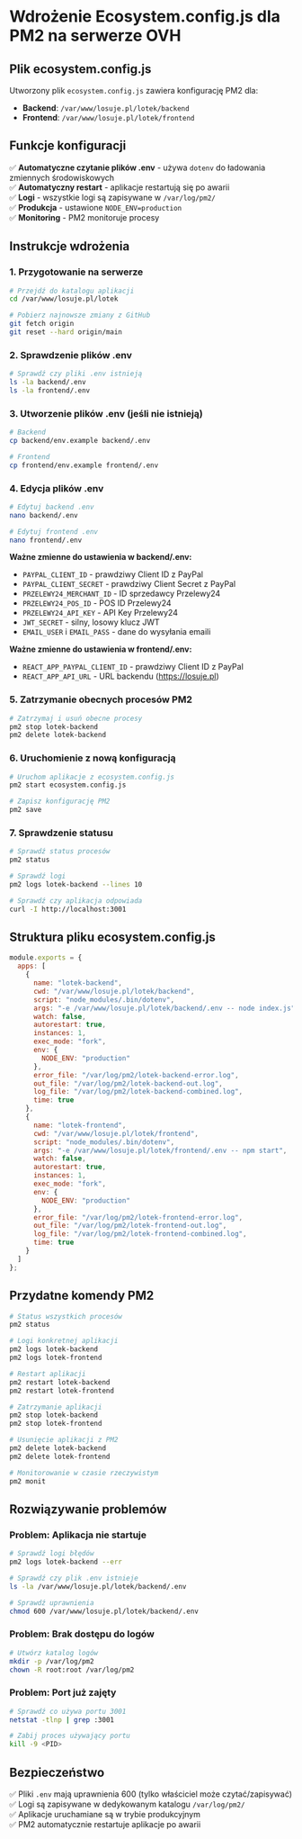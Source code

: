 # Wdrożenie Ecosystem.config.js dla PM2 na serwerze OVH

## Plik ecosystem.config.js

Utworzony plik `ecosystem.config.js` zawiera konfigurację PM2 dla:
- **Backend**: `/var/www/losuje.pl/lotek/backend`
- **Frontend**: `/var/www/losuje.pl/lotek/frontend`

## Funkcje konfiguracji

✅ **Automatyczne czytanie plików .env** - używa `dotenv` do ładowania zmiennych środowiskowych  
✅ **Automatyczny restart** - aplikacje restartują się po awarii  
✅ **Logi** - wszystkie logi są zapisywane w `/var/log/pm2/`  
✅ **Produkcja** - ustawione `NODE_ENV=production`  
✅ **Monitoring** - PM2 monitoruje procesy  

## Instrukcje wdrożenia

### 1. Przygotowanie na serwerze

```bash
# Przejdź do katalogu aplikacji
cd /var/www/losuje.pl/lotek

# Pobierz najnowsze zmiany z GitHub
git fetch origin
git reset --hard origin/main
```

### 2. Sprawdzenie plików .env

```bash
# Sprawdź czy pliki .env istnieją
ls -la backend/.env
ls -la frontend/.env
```

### 3. Utworzenie plików .env (jeśli nie istnieją)

```bash
# Backend
cp backend/env.example backend/.env

# Frontend  
cp frontend/env.example frontend/.env
```

### 4. Edycja plików .env

```bash
# Edytuj backend .env
nano backend/.env

# Edytuj frontend .env
nano frontend/.env
```

**Ważne zmienne do ustawienia w backend/.env:**
- `PAYPAL_CLIENT_ID` - prawdziwy Client ID z PayPal
- `PAYPAL_CLIENT_SECRET` - prawdziwy Client Secret z PayPal
- `PRZELEWY24_MERCHANT_ID` - ID sprzedawcy Przelewy24
- `PRZELEWY24_POS_ID` - POS ID Przelewy24
- `PRZELEWY24_API_KEY` - API Key Przelewy24
- `JWT_SECRET` - silny, losowy klucz JWT
- `EMAIL_USER` i `EMAIL_PASS` - dane do wysyłania emaili

**Ważne zmienne do ustawienia w frontend/.env:**
- `REACT_APP_PAYPAL_CLIENT_ID` - prawdziwy Client ID z PayPal
- `REACT_APP_API_URL` - URL backendu (https://losuje.pl)

### 5. Zatrzymanie obecnych procesów PM2

```bash
# Zatrzymaj i usuń obecne procesy
pm2 stop lotek-backend
pm2 delete lotek-backend
```

### 6. Uruchomienie z nową konfiguracją

```bash
# Uruchom aplikacje z ecosystem.config.js
pm2 start ecosystem.config.js

# Zapisz konfigurację PM2
pm2 save
```

### 7. Sprawdzenie statusu

```bash
# Sprawdź status procesów
pm2 status

# Sprawdź logi
pm2 logs lotek-backend --lines 10

# Sprawdź czy aplikacja odpowiada
curl -I http://localhost:3001
```

## Struktura pliku ecosystem.config.js

```javascript
module.exports = {
  apps: [
    {
      name: "lotek-backend",
      cwd: "/var/www/losuje.pl/lotek/backend",
      script: "node_modules/.bin/dotenv",
      args: "-e /var/www/losuje.pl/lotek/backend/.env -- node index.js",
      watch: false,
      autorestart: true,
      instances: 1,
      exec_mode: "fork",
      env: {
        NODE_ENV: "production"
      },
      error_file: "/var/log/pm2/lotek-backend-error.log",
      out_file: "/var/log/pm2/lotek-backend-out.log",
      log_file: "/var/log/pm2/lotek-backend-combined.log",
      time: true
    },
    {
      name: "lotek-frontend",
      cwd: "/var/www/losuje.pl/lotek/frontend",
      script: "node_modules/.bin/dotenv",
      args: "-e /var/www/losuje.pl/lotek/frontend/.env -- npm start",
      watch: false,
      autorestart: true,
      instances: 1,
      exec_mode: "fork",
      env: {
        NODE_ENV: "production"
      },
      error_file: "/var/log/pm2/lotek-frontend-error.log",
      out_file: "/var/log/pm2/lotek-frontend-out.log",
      log_file: "/var/log/pm2/lotek-frontend-combined.log",
      time: true
    }
  ]
};
```

## Przydatne komendy PM2

```bash
# Status wszystkich procesów
pm2 status

# Logi konkretnej aplikacji
pm2 logs lotek-backend
pm2 logs lotek-frontend

# Restart aplikacji
pm2 restart lotek-backend
pm2 restart lotek-frontend

# Zatrzymanie aplikacji
pm2 stop lotek-backend
pm2 stop lotek-frontend

# Usunięcie aplikacji z PM2
pm2 delete lotek-backend
pm2 delete lotek-frontend

# Monitorowanie w czasie rzeczywistym
pm2 monit
```

## Rozwiązywanie problemów

### Problem: Aplikacja nie startuje
```bash
# Sprawdź logi błędów
pm2 logs lotek-backend --err

# Sprawdź czy plik .env istnieje
ls -la /var/www/losuje.pl/lotek/backend/.env

# Sprawdź uprawnienia
chmod 600 /var/www/losuje.pl/lotek/backend/.env
```

### Problem: Brak dostępu do logów
```bash
# Utwórz katalog logów
mkdir -p /var/log/pm2
chown -R root:root /var/log/pm2
```

### Problem: Port już zajęty
```bash
# Sprawdź co używa portu 3001
netstat -tlnp | grep :3001

# Zabij proces używający portu
kill -9 <PID>
```

## Bezpieczeństwo

✅ Pliki `.env` mają uprawnienia 600 (tylko właściciel może czytać/zapisywać)  
✅ Logi są zapisywane w dedykowanym katalogu `/var/log/pm2/`  
✅ Aplikacje uruchamiane są w trybie produkcyjnym  
✅ PM2 automatycznie restartuje aplikacje po awarii





